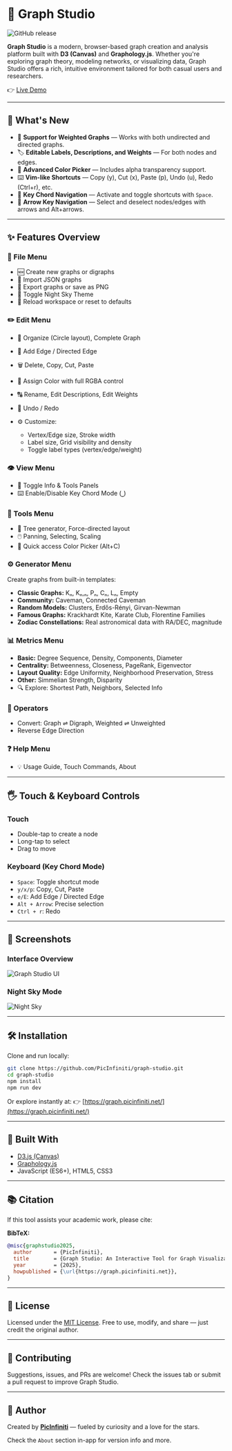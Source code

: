 # 🌌 Graph Studio

![GitHub release](https://img.shields.io/github/v/release/PicInfiniti/app-graph?sort=semver)

**Graph Studio** is a modern, browser-based graph creation and analysis platform built with **D3 (Canvas)** and **Graphology.js**. Whether you're exploring graph theory, modeling networks, or visualizing data, Graph Studio offers a rich, intuitive environment tailored for both casual users and researchers.

👉 [Live Demo](https://graph.picinfiniti.net/)

---

## 🚀 What's New

- 🔁 **Support for Weighted Graphs** — Works with both undirected and directed graphs.
- 🏷️ **Editable Labels, Descriptions, and Weights** — For both nodes and edges.
- 🎨 **Advanced Color Picker** — Includes alpha transparency support.
- ⌨️ **Vim-like Shortcuts** — Copy (y), Cut (x), Paste (p), Undo (u), Redo (Ctrl+r), etc.
- 🎹 **Key Chord Navigation** — Activate and toggle shortcuts with `Space`.
- 🔼 **Arrow Key Navigation** — Select and deselect nodes/edges with arrows and Alt+arrows.

---

## ✨ Features Overview

### 📁 File Menu

- 🆕 Create new graphs or digraphs
- 📂 Import JSON graphs
- 💾 Export graphs or save as PNG
- 🌙 Toggle Night Sky Theme
- 🔄 Reload workspace or reset to defaults

### ✏️ Edit Menu

- 🧩 Organize (Circle layout), Complete Graph
- 🎯 Add Edge / Directed Edge
- 🗑️ Delete, Copy, Cut, Paste
- 🎨 Assign Color with full RGBA control
- 🔠 Rename, Edit Descriptions, Edit Weights
- 🔄 Undo / Redo
- ⚙️ Customize:

  - Vertex/Edge size, Stroke width
  - Label size, Grid visibility and density
  - Toggle label types (vertex/edge/weight)

### 👁️ View Menu

- 🧾 Toggle Info & Tools Panels
- ⌨️ Enable/Disable Key Chord Mode (⎵)

### 🧰 Tools Menu

- 🌳 Tree generator, Force-directed layout
- 🖱️ Panning, Selecting, Scaling
- 🎨 Quick access Color Picker (Alt+C)

### ⚙️ Generator Menu

Create graphs from built-in templates:

- **Classic Graphs:** Kₙ, Kₙ,ₙ, Pₙ, Cₙ, Lₙ, Empty
- **Community:** Caveman, Connected Caveman
- **Random Models:** Clusters, Erdős-Rényi, Girvan-Newman
- **Famous Graphs:** Krackhardt Kite, Karate Club, Florentine Families
- **Zodiac Constellations:** Real astronomical data with RA/DEC, magnitude

### 📊 Metrics Menu

- **Basic:** Degree Sequence, Density, Components, Diameter
- **Centrality:** Betweenness, Closeness, PageRank, Eigenvector
- **Layout Quality:** Edge Uniformity, Neighborhood Preservation, Stress
- **Other:** Simmelian Strength, Disparity
- 🔍 Explore: Shortest Path, Neighbors, Selected Info

### 🔁 Operators

- Convert: Graph ⇌ Digraph, Weighted ⇌ Unweighted
- Reverse Edge Direction

### ❓ Help Menu

- 💡 Usage Guide, Touch Commands, About

---

## 🖐 Touch & Keyboard Controls

### Touch

- Double-tap to create a node
- Long-tap to select
- Drag to move

### Keyboard (Key Chord Mode)

- `Space`: Toggle shortcut mode
- `y/x/p`: Copy, Cut, Paste
- `e/E`: Add Edge / Directed Edge
- `Alt + Arrow`: Precise selection
- `Ctrl + r`: Redo

---

## 📸 Screenshots

### Interface Overview

![Graph Studio UI](./src/assets/img/Screenshot-3.png)

### Night Sky Mode

![Night Sky](./src/assets/img/Screenshot-4.png)

---

## 🛠 Installation

Clone and run locally:

```bash
git clone https://github.com/PicInfiniti/graph-studio.git
cd graph-studio
npm install
npm run dev
```

Or explore instantly at: 👉 [https://graph.picinfiniti.net/](https://graph.picinfiniti.net/)

---

## 🧪 Built With

- [D3.js (Canvas)](https://d3js.org/)
- [Graphology.js](https://graphology.github.io/)
- JavaScript (ES6+), HTML5, CSS3

---

## 📚 Citation

If this tool assists your academic work, please cite:

**BibTeX:**

```bibtex
@misc{graphstudio2025,
  author       = {PicInfiniti},
  title        = {Graph Studio: An Interactive Tool for Graph Visualization and Analysis},
  year         = {2025},
  howpublished = {\url{https://graph.picinfiniti.net}},
}
```

---

## 📄 License

Licensed under the [MIT License](./LICENSE).
Free to use, modify, and share — just credit the original author.

---

## 🤝 Contributing

Suggestions, issues, and PRs are welcome!
Check the issues tab or submit a pull request to improve Graph Studio.

---

## 🌠 Author

Created by **[PicInfiniti](https://github.com/PicInfiniti)** — fueled by curiosity and a love for the stars.

Check the `About` section in-app for version info and more.
